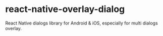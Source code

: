 # react-native-overlay-dialog
React Native dialogs library for Android &amp; iOS, especially for multi dialogs overlay.
